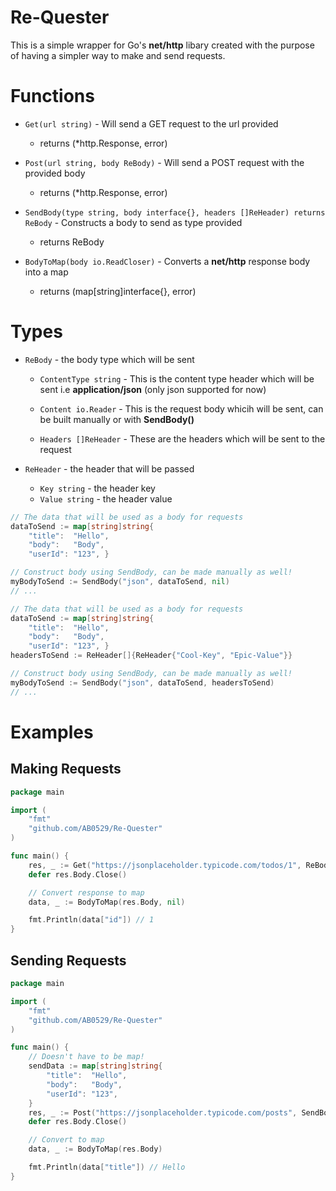 # Re-Quester

This is a simple wrapper for Go's **net/http** libary created with the purpose of having a simpler way to make and send requests.

# Functions

- `Get(url string)` - Will send a GET request to the url provided

    - returns (*http.Response, error)

- `Post(url string, body ReBody)` - Will send a POST request with the provided body

    - returns (*http.Response, error)
    
- `SendBody(type string, body interface{}, headers []ReHeader) returns ReBody` - Constructs a body to send as type provided

    - returns ReBody

- `BodyToMap(body io.ReadCloser)` - Converts a **net/http** response body into a map

    - returns (map[string]interface{}, error)

# Types
- `ReBody` - the body type which will be sent
    - `ContentType string` - This is the content type header which will be sent i.e **application/json** (only json supported for now)

    - `Content io.Reader` - This is the request body whicih will be sent, can be built manually or with **SendBody()**

    - `Headers []ReHeader` - These are the headers which will be sent to the request

- `ReHeader` - the header that will be passed
    - `Key string` - the header key
    - `Value string` - the header value

```go
// The data that will be used as a body for requests
dataToSend := map[string]string{
    "title":  "Hello",
    "body":   "Body",
    "userId": "123", }

// Construct body using SendBody, can be made manually as well!
myBodyToSend := SendBody("json", dataToSend, nil)
// ...
```

```go
// The data that will be used as a body for requests
dataToSend := map[string]string{
    "title":  "Hello",
    "body":   "Body",
    "userId": "123", }
headersToSend := ReHeader[]{ReHeader{"Cool-Key", "Epic-Value"}}

// Construct body using SendBody, can be made manually as well!
myBodyToSend := SendBody("json", dataToSend, headersToSend)
// ...
```

# Examples

## Making Requests

```go
package main

import (
    "fmt"
    "github.com/AB0529/Re-Quester"
)

func main() {
    res, _ := Get("https://jsonplaceholder.typicode.com/todos/1", ReBody{})
    defer res.Body.Close()

    // Convert response to map
    data, _ := BodyToMap(res.Body, nil)

    fmt.Println(data["id"]) // 1
}
```

## Sending Requests

```go
package main

import (
    "fmt"
    "github.com/AB0529/Re-Quester"
)

func main() {
    // Doesn't have to be map!
    sendData := map[string]string{
        "title":  "Hello",
        "body":   "Body",
        "userId": "123",
    }
    res, _ := Post("https://jsonplaceholder.typicode.com/posts", SendBody("json", sendData, nil))
    defer res.Body.Close()

    // Convert to map
    data, _ := BodyToMap(res.Body)

    fmt.Println(data["title"]) // Hello
}
```